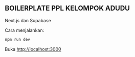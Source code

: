 ## BOILERPLATE PPL KELOMPOK ADUDU

Next.js dan Supabase

Cara menjalankan:

```bash
npm run dev
```

Buka [http://localhost:3000](http://localhost:3000)
